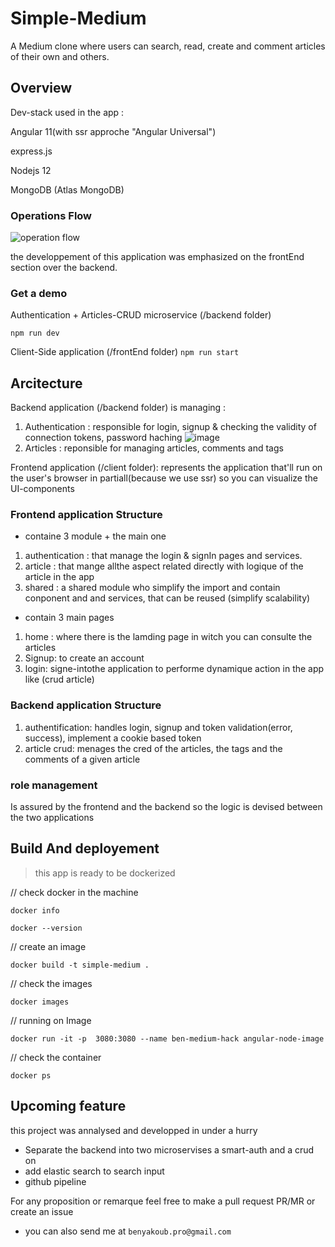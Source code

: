 
# Simple-Medium

A Medium clone where users can search, read, create and comment articles of their own and others.

## Overview

Dev-stack used in the app :

Angular 11(with ssr approche "Angular Universal")

express.js

Nodejs 12

MongoDB (Atlas MongoDB)

### Operations Flow

![operation flow](https://user-images.githubusercontent.com/17787436/116862775-8ae4da80-ac05-11eb-9c38-3a255bd80e9e.png "operation flow")

the developpement of this application was emphasized on the frontEnd section over the backend.

### Get a demo

Authentication + Articles-CRUD microservice (/backend folder)

`npm run dev`

Client-Side application (/frontEnd folder)
`npm run start`


## Arcitecture

Backend application (/backend folder) is managing :

1. Authentication : responsible for login, signup & checking the validity of connection tokens, password haching
![image](https://user-images.githubusercontent.com/17787436/116878272-6a297e80-ac1f-11eb-9dd4-2d6216ca95a6.png)
2. Articles : reponsible for managing articles, comments and tags



Frontend application (/client folder): represents the application that'll run on the user's browser in partiall(because we use ssr) so you can visualize the UI-components

### Frontend application Structure

- containe 3 module + the main one

1. authentication : that manage the login & signIn pages and services.
2. article : that mange allthe aspect related directly with logique of the article in the app
3. shared : a shared module who simplify the import and contain conponent and and services, that can be reused (simplify scalability)

- contain 3 main pages

1. home : where there is the lamding page in witch you can consulte the articles
2. Signup: to create an account
3. login: signe-intothe application to performe dynamique action in the app like (crud article) 

### Backend application Structure

1. authentification: handles login, signup and token validation(error, success), implement a cookie based token
2. article crud: menages the cred of the articles, the tags and the comments of a given article

### role management

Is assured by the frontend and the backend so the logic is devised between the two applications

## Build And deployement

> this app is ready to be dockerized

// check docker in the machine

`docker info`

`docker --version`

// create an image

`docker build -t simple-medium .`

// check the images

`docker images`

// running on Image

`docker run -it -p  3080:3080 --name ben-medium-hack angular-node-image`

// check the container

`docker ps`

## Upcoming feature

this project was annalysed and developped in under a hurry

- Separate the backend into two microservises a smart-auth and a crud on
- add elastic search to search input
- github pipeline

For any proposition or remarque feel free to make a pull request PR/MR or create an issue

- you can also send me at `benyakoub.pro@gmail.com`
